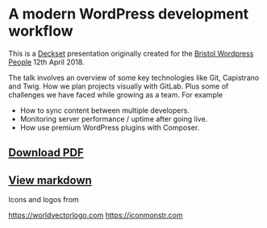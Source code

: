 # A modern WordPress development workflow

This is a [Deckset](https://www.decksetapp.com) presentation originally created for the [Bristol Wordpress People](https://wpbristol.co.uk) 12th April 2018.


The talk involves an overview of some key technologies like Git, Capistrano and Twig. How we plan projects visually with GitLab. Plus some of challenges we have faced while growing as a team. For example
- How to sync content between multiple developers.
- Monitoring server performance / uptime after going live.
- How use premium WordPress plugins with Composer.



## [Download PDF](https://github.com/daviddarke/getting-amped/raw/master/getting-amped.pdf)
## [View markdown](https://github.com/daviddarke/getting-amped/blob/master/AMP.md)




Icons and logos from

https://worldvectorlogo.com
https://iconmonstr.com
